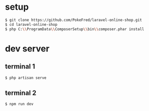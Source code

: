 # setup
```bash
$ git clone https://github.com/PokeFred/laravel-online-shop.git
$ cd laravel-online-shop
$ php C:\\ProgramData\\ComposerSetup\\bin\\composer.phar install
```

# dev server
## terminal 1
```bash
$ php artisan serve
```
## terminal 2
```bash
$ npm run dev
```
